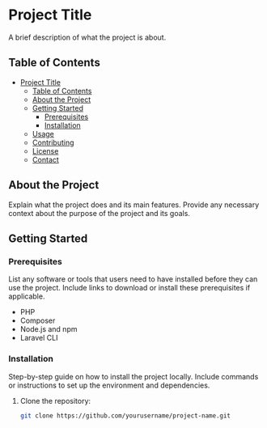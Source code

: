# Project Title

A brief description of what the project is about.

## Table of Contents

- [Project Title](#project-title)
  - [Table of Contents](#table-of-contents)
  - [About the Project](#about-the-project)
  - [Getting Started](#getting-started)
    - [Prerequisites](#prerequisites)
    - [Installation](#installation)
  - [Usage](#usage)
  - [Contributing](#contributing)
  - [License](#license)
  - [Contact](#contact)

## About the Project

Explain what the project does and its main features. Provide any necessary context about the purpose of the project and its goals.

## Getting Started

### Prerequisites

List any software or tools that users need to have installed before they can use the project. Include links to download or install these prerequisites if applicable.

- PHP
- Composer
- Node.js and npm
- Laravel CLI

### Installation

Step-by-step guide on how to install the project locally. Include commands or instructions to set up the environment and dependencies.

1. Clone the repository:
   ```bash
   git clone https://github.com/yourusername/project-name.git
